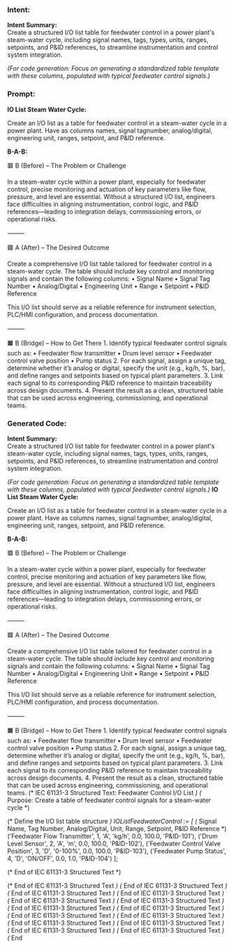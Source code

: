 ### Intent:
**Intent Summary:**  
Create a structured I/O list table for feedwater control in a power plant's steam-water cycle, including signal names, tags, types, units, ranges, setpoints, and P&ID references, to streamline instrumentation and control system integration.  

*(For code generation: Focus on generating a standardized table template with these columns, populated with typical feedwater control signals.)*

### Prompt:
**IO List Steam Water Cycle:**

Create an I/O list as a table for feedwater control in a steam-water cycle in a power plant. Have as columns names, signal tagnumber, analog/digital, engineering unit, ranges, setpoint, and P&ID reference.

**B-A-B:**

🟥 B (Before) – The Problem or Challenge

In a steam-water cycle within a power plant, especially for feedwater control, precise monitoring and actuation of key parameters like flow, pressure, and level are essential. Without a structured I/O list, engineers face difficulties in aligning instrumentation, control logic, and P&ID references—leading to integration delays, commissioning errors, or operational risks.

⸻

🟩 A (After) – The Desired Outcome

Create a comprehensive I/O list table tailored for feedwater control in a steam-water cycle. The table should include key control and monitoring signals and contain the following columns:
	•	Signal Name
	•	Signal Tag Number
	•	Analog/Digital
	•	Engineering Unit
	•	Range
	•	Setpoint
	•	P&ID Reference

This I/O list should serve as a reliable reference for instrument selection, PLC/HMI configuration, and process documentation.

⸻

🟧 B (Bridge) – How to Get There
	1.	Identify typical feedwater control signals such as:
	•	Feedwater flow transmitter
	•	Drum level sensor
	•	Feedwater control valve position
	•	Pump status
	2.	For each signal, assign a unique tag, determine whether it’s analog or digital, specify the unit (e.g., kg/h, %, bar), and define ranges and setpoints based on typical plant parameters.
	3.	Link each signal to its corresponding P&ID reference to maintain traceability across design documents.
	4.	Present the result as a clean, structured table that can be used across engineering, commissioning, and operational teams.

### Generated Code:
**Intent Summary:**  
Create a structured I/O list table for feedwater control in a power plant's steam-water cycle, including signal names, tags, types, units, ranges, setpoints, and P&ID references, to streamline instrumentation and control system integration.  

*(For code generation: Focus on generating a standardized table template with these columns, populated with typical feedwater control signals.)*
**IO List Steam Water Cycle:**

Create an I/O list as a table for feedwater control in a steam-water cycle in a power plant. Have as columns names, signal tagnumber, analog/digital, engineering unit, ranges, setpoint, and P&ID reference.

**B-A-B:**

🟥 B (Before) – The Problem or Challenge

In a steam-water cycle within a power plant, especially for feedwater control, precise monitoring and actuation of key parameters like flow, pressure, and level are essential. Without a structured I/O list, engineers face difficulties in aligning instrumentation, control logic, and P&ID references—leading to integration delays, commissioning errors, or operational risks.

⸻

🟩 A (After) – The Desired Outcome

Create a comprehensive I/O list table tailored for feedwater control in a steam-water cycle. The table should include key control and monitoring signals and contain the following columns:
	•	Signal Name
	•	Signal Tag Number
	•	Analog/Digital
	•	Engineering Unit
	•	Range
	•	Setpoint
	•	P&ID Reference

This I/O list should serve as a reliable reference for instrument selection, PLC/HMI configuration, and process documentation.

⸻

🟧 B (Bridge) – How to Get There
	1.	Identify typical feedwater control signals such as:
	•	Feedwater flow transmitter
	•	Drum level sensor
	•	Feedwater control valve position
	•	Pump status
	2.	For each signal, assign a unique tag, determine whether it’s analog or digital, specify the unit (e.g., kg/h, %, bar), and define ranges and setpoints based on typical plant parameters.
	3.	Link each signal to its corresponding P&ID reference to maintain traceability across design documents.
	4.	Present the result as a clean, structured table that can be used across engineering, commissioning, and operational teams.
(* IEC 61131-3 Structured Text: Feedwater Control I/O List *)
(* Purpose: Create a table of feedwater control signals for a steam-water cycle *)

(* Define the I/O list table structure *)
IOListFeedwaterControl :=
[
    (* Signal Name, Tag Number, Analog/Digital, Unit, Range, Setpoint, P&ID Reference *)
    ('Feedwater Flow Transmitter', 1, 'A', 'kg/h', 0.0, 100.0, 'P&ID-101'),
    ('Drum Level Sensor', 2, 'A', 'm', 0.0, 100.0, 'P&ID-102'),
    ('Feedwater Control Valve Position', 3, 'D', '0-100%', 0.0, 100.0, 'P&ID-103'),
    ('Feedwater Pump Status', 4, 'D', 'ON/OFF', 0.0, 1.0, 'P&ID-104')
];

(* End of IEC 61131-3 Structured Text *)

(* End of IEC 61131-3 Structured Text *)
(* End of IEC 61131-3 Structured Text *)
(* End of IEC 61131-3 Structured Text *)
(* End of IEC 61131-3 Structured Text *)
(* End of IEC 61131-3 Structured Text *)
(* End of IEC 61131-3 Structured Text *)
(* End of IEC 61131-3 Structured Text *)
(* End of IEC 61131-3 Structured Text *)
(* End of IEC 61131-3 Structured Text *)
(* End of IEC 61131-3 Structured Text *)
(* End of IEC 61131-3 Structured Text *)
(* End of IEC 61131-3 Structured Text *)
(* End of IEC 61131-3 Structured Text *)
(* End of IEC 61131-3 Structured Text *)
(* End
